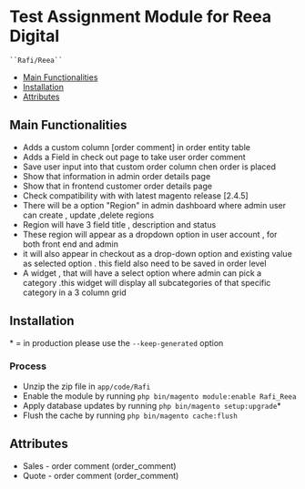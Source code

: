 # Test Assignment Module for Reea Digital

    ``Rafi/Reea``

 - [Main Functionalities](#markdown-header-main-functionalities)
 - [Installation](#markdown-header-installation)
 - [Attributes](#markdown-header-attributes)


## Main Functionalities
- Adds a custom column [order comment] in order entity table
- Adds a Field in check out page to take user order comment
- Save user input into that custom order column chen order is placed
- Show that information in admin order details page
- Show that in frontend customer order details page
- Check compatibility with with latest magento release [2.4.5]
- There will be a option "Region" in admin dashboard where admin user can create , update ,delete regions
- Region will have 3 field title , description and status
- These region will appear as a dropdown option in user account , for both front end and admin
- it will also appear in checkout as a drop-down option and existing value as selected option . this field also need to be saved in order level
- A widget , that will have a  select option where admin can pick a category .this widget will display all subcategories of that specific category in a 3 column grid

## Installation
\* = in production please use the `--keep-generated` option

### Process

 - Unzip the zip file in `app/code/Rafi`
 - Enable the module by running `php bin/magento module:enable Rafi_Reea`
 - Apply database updates by running `php bin/magento setup:upgrade`\*
 - Flush the cache by running `php bin/magento cache:flush`



## Attributes

 - Sales - order comment (order_comment)
 - Quote - order comment (order_comment)

